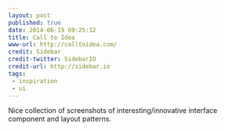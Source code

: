 ```yaml
---
layout: post
published: true
date: 2014-06-19 09:25:12
title: Call to Idea
www-url: http://calltoidea.com/
credit: Sidebar
credit-twitter: SidebarIO
credit-url: http://sidebar.io
tags:
 - inspiration
 - ui
---
```


Nice collection of screenshots of interesting/innovative interface component and layout patterns.